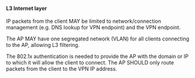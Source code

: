 #### L3 Internet layer

IP packets from the client
MAY
be limited to network/connection management
(e.g. DNS lookup for VPN endpoint)
and the VPN endpoint.

The AP
MAY
have one segregated network (VLAN) for all clients connecting to the AP,
allowing L3 filtering.

The 802.1x authentication is needed to provide the AP with the domain or IP
to which it will allow the client to connect.
The AP
SHOULD
only route packets from the client to the VPN IP address.



